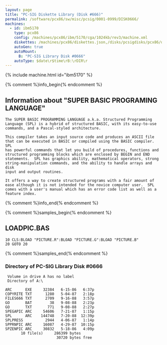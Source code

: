 ```yaml
---
layout: page
title: "PC-SIG Diskette Library (Disk #666)"
permalink: /software/pcx86/sw/misc/pcsig/0001-0999/DISK0666/
machines:
  - id: ibm5170
    type: pcx86
    config: /machines/pcx86/ibm/5170/cga/1024kb/rev3/machine.xml
    diskettes: /machines/pcx86/diskettes.json,/disks/pcsigdisks/pcx86/diskettes.json
    autoGen: true
    autoMount:
      B: "PC-SIG Library Disk #0666"
    autoType: $date\r$time\rB:\rDIR\r
---
```


{% include machine.html id="ibm5170" %}

{% comment %}info_begin{% endcomment %}

## Information about "SUPER BASIC PROGRAMING LANGUAGE"

    The SUPER BASIC PROGRAMMING LANGUAGE a.k.a. Structured Programming
    Language (SPL) is a hybrid of structured BASIC, with its easy-to-use
    commands, and a Pascal-styled architecture.
    
    This compiler takes an input source code and produces an ASCII file
    that can be executed in BASIC or compiled using the BASIC compiler. SPL
    has powerful commands that let you build of procedures, functions and
    structured programming blocks which are enclosed by BEGIN and END
    statements.  SPL has graphics ability, mathematical operators, strong
    string-manipulation commands, and the ability to handle arrays and disk
    input and output routines.
    
    It offers a way to create structured programs with a fair amount of
    ease although it is not intended for the novice computer user.  SPL
    comes with a user's manual which has an error code list as well as a
    feature index.
{% comment %}info_end{% endcomment %}

{% comment %}samples_begin{% endcomment %}

## LOADPIC.BAS

```bas
10 CLS:BLOAD "PICTURE.R":BLOAD "PICTURE.G":BLOAD "PICTURE.B"
20 GOTO 20
```

{% comment %}samples_end{% endcomment %}

### Directory of PC-SIG Library Disk #0666

     Volume in drive A has no label
     Directory of A:\

    ARC      EXE     32384   6-15-86   6:37p
    COPYRITE TXT      1280   5-04-87   2:18p
    FILES666 TXT      2709   9-16-88   3:57p
    GO       BAT        38   9-08-88   2:23p
    GO       TXT       771   9-08-88   2:27p
    SPEGAPIC ARC     54606   7-21-87   1:15p
    SPL      ARC    144748   7-20-88  12:39p
    SPLPRESS          2944   4-06-87   1:14p
    SPPRNPIC ARC     16087   4-29-87  10:15p
    SPZENPIC ARC     30832   5-18-86   4:09p
           10 file(s)     286399 bytes
                           30720 bytes free
